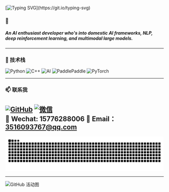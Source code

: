 [![Typing SVG](https://readme-typing-svg.demolab.com?font=Arial&size=40&pause=300&color=A259FF&vCenter=true&random=true&width=600&height=80&lines=Take+a+deep+breath+relax+and+stay+alert.)](https://git.io/typing-svg)
### 👋 

##### An AI enthusiast developer who's into domestic AI frameworks, NLP, deep reinforcement learning, and multimodal large models.

---

### 🚀 技术栈
![Python](https://img.shields.io/badge/-Python-3776AB?style=flat-square&logo=python&logoColor=white)
![C++](https://img.shields.io/badge/-C++-00599C?style=flat-square&logo=c%2B%2B&logoColor=white)
![AI](https://img.shields.io/badge/-AI-FF6B6B?style=flat-square&logo=artificial-intelligence&logoColor=white)
![PaddlePaddle](https://img.shields.io/badge/-PaddlePaddle-41B883?style=flat-square&logo=paddlepaddle&logoColor=white)
![PyTorch](https://img.shields.io/badge/-PyTorch-EE4C2C?style=flat-square&logo=pytorch&logoColor=white)

---

### 📫 联系我

[![GitHub](https://img.shields.io/badge/-GitHub-181717?style=flat-square&logo=github)](https://github.com/Le-soleile)
[![微信](https://img.shields.io/badge/-微信-07C160?style=flat-square&logo=wechat&logoColor=white)](https://example.com/wechat-qrcode)  
📱 Wechat: 15776288006
📧 Email：[3516093767@qq.com](mailto:3516093767@qq.com)
---

<picture>
  <source media="(prefers-color-scheme: dark)" srcset="https://raw.githubusercontent.com/Le-soleile/Le-soleile/output/github-contribution-grid-snake-dark.svg">
  <source media="(prefers-color-scheme: light)" srcset="https://raw.githubusercontent.com/Le-soleile/Le-soleile/output/github-contribution-grid-snake.svg">
  <img alt="github contribution grid snake animation" src="https://raw.githubusercontent.com/Le-soleile/Le-soleile/output/github-contribution-grid-snake.svg">
</picture>

---
<!-- 蓝色系炫酷版 GitHub 活动图 -->
![GitHub 活动图](https://github-readme-activity-graph.vercel.app/graph?username=Le-soleile&theme=blueberry&bg_color=0d1117&color=4cc9f0&line=4361ee&point=4895ef&area=true&area_color=4361ee33&radius=10&custom_title=GitHub%20Activity%20Graph&hide_border=false&border_radius=8&border_color=4361ee55)




